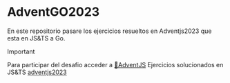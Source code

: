 # AdventGO2023
En este repositorio pasare los ejercicios resueltos en Adventjs2023 que esta en JS&amp;TS a Go.

> [!Important]
> Para participar del desafio acceder a [🎄AdventJS](https://adventjs.dev/es)
> Ejercicios solucionados en JS&amp;TS [adventjs2023](https://github.com/jeanmunoz23/adventjs2023)
